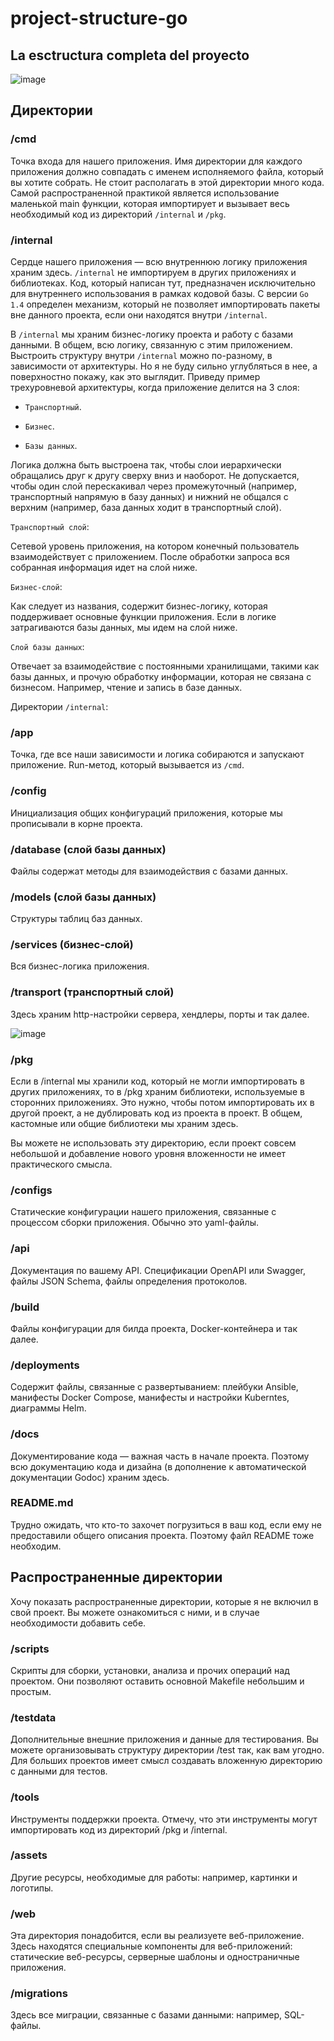 # project-structure-go

## La esctructura completa del proyecto

![image](https://github.com/user-attachments/assets/0d39681e-cb80-4f27-8161-4d291fe1611d)

## Директории

### /cmd
Точка входа для нашего приложения. Имя директории для каждого приложения должно совпадать с именем исполняемого файла, который вы хотите собрать. Не стоит располагать в этой директории много кода. Самой распространенной практикой является использование маленькой main функции, которая импортирует и вызывает весь необходимый код из директорий `/internal` и `/pkg`.

### /internal
Сердце нашего приложения — всю внутреннюю логику приложения храним здесь. `/internal` не импортируем в других приложениях и библиотеках. Код, который написан тут, предназначен исключительно для внутреннего использования в рамках кодовой базы. С версии `Go 1.4` определен механизм, который не позволяет импортировать пакеты вне данного проекта, если они находятся внутри `/internal`. 

В `/internal` мы храним бизнес-логику проекта и работу с базами данными. В общем, всю логику, связанную с этим приложением. Выстроить структуру внутри `/internal` можно по-разному, в зависимости от архитектуры. Но я не буду сильно углубляться в нее, а поверхностно покажу, как это выглядит. Приведу пример трехуровневой архитектуры, когда приложение делится на 3 слоя:

- `Транспортный`.

- `Бизнес`.

- `Базы данных`.

Логика должна быть выстроена так, чтобы слои иерархически обращались друг к другу сверху вниз и наоборот. Не допускается, чтобы один слой перескакивал через промежуточный (например, транспортный напрямую в базу данных) и нижний не общался с верхним (например, база данных ходит в транспортный слой).

`Транспортный слой`:

Сетевой уровень приложения, на котором конечный пользователь взаимодействует с приложением. После обработки запроса вся собранная информация идет на слой ниже.

`Бизнес-слой`:

Как следует из названия, содержит бизнес-логику, которая поддерживает основные функции приложения. Если в логике затрагиваются базы данных, мы идем на слой ниже.

`Слой базы данных`:

Отвечает за взаимодействие с постоянными хранилищами, такими как базы данных, и прочую обработку информации, которая не связана с бизнесом. Например, чтение и запись в базе данных.


Директории `/internal`:

### /app
Точка, где все наши зависимости и логика собираются и запускают приложение. Run-метод, который вызывается из `/cmd`.

### /config
Инициализация общих конфигураций приложения, которые мы прописывали в корне проекта.

### /database (слой базы данных)
Файлы содержат методы для взаимодействия с базами данных.

### /models (слой базы данных)
Структуры таблиц баз данных.

### /services (бизнес-слой)
Вся бизнес-логика приложения.

### /transport (транспортный слой)
Здесь храним http-настройки сервера, хендлеры, порты и так далее.

![image](https://github.com/user-attachments/assets/b97604da-cba2-43b2-aa71-875956ebfaef)

### /pkg
Если в /internal мы хранили код, который не могли импортировать в других приложениях, то в /pkg храним библиотеки, используемые в сторонних приложениях. Это нужно, чтобы потом импортировать их в другой проект, а не дублировать код из проекта в проект. В общем, кастомные или общие библиотеки мы храним здесь.

Вы можете не использовать эту директорию, если проект совсем небольшой и добавление нового уровня вложенности не имеет практического смысла.

### /configs
Статические конфигурации нашего приложения, связанные с процессом сборки приложения. Обычно это yaml-файлы.

### /api
Документация по вашему API. Спецификации OpenAPI или Swagger, файлы JSON Schema, файлы определения протоколов.

### /build
Файлы конфигурации для билда проекта, Docker-контейнера и так далее.

### /deployments
Содержит файлы, связанные с развертыванием: плейбуки Ansible, манифесты Docker Compose, манифесты и настройки Kuberntes, диаграммы Helm.

### /docs
Документирование кода — важная часть в начале проекта. Поэтому всю документацию кода и дизайна (в дополнение к автоматической документации Godoc) храним здесь.

### README.md
Трудно ожидать, что кто-то захочет погрузиться в ваш код, если ему не предоставили общего описания проекта. Поэтому файл README тоже необходим.

## Распространенные директории
Хочу показать распространенные директории, которые я не включил в свой проект. Вы можете ознакомиться с ними, и в случае необходимости добавить себе.

### /scripts
Скрипты для сборки, установки, анализа и прочих операций над проектом. Они позволяют оставить основной Makefile небольшим и простым.

### /testdata
Дополнительные внешние приложения и данные для тестирования. Вы можете организовывать структуру директории /test так, как вам угодно. Для больших проектов имеет смысл создавать вложенную директорию с данными для тестов.

### /tools
Инструменты поддержки проекта. Отмечу, что эти инструменты могут импортировать код из директорий /pkg и /internal.

### /assets
Другие ресурсы, необходимые для работы: например, картинки и логотипы.

### /web
Эта директория понадобится, если вы реализуете веб-приложение. Здесь находятся специальные компоненты для веб-приложений: статические веб-ресурсы, серверные шаблоны и одностраничные приложения.

### /migrations
Здесь все миграции, связанные с базами данными: например, SQL-файлы.




















